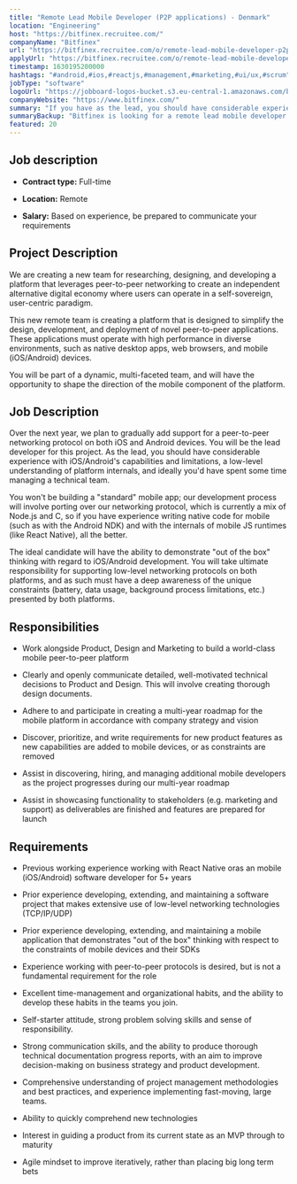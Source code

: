 ```yaml
---
title: "Remote Lead Mobile Developer (P2P applications) - Denmark"
location: "Engineering"
host: "https://bitfinex.recruitee.com/"
companyName: "Bitfinex"
url: "https://bitfinex.recruitee.com/o/remote-lead-mobile-developer-p2p-applications-denmark"
applyUrl: "https://bitfinex.recruitee.com/o/remote-lead-mobile-developer-p2p-applications-denmark/c/new"
timestamp: 1630195200000
hashtags: "#android,#ios,#reactjs,#management,#marketing,#ui/ux,#scrum"
jobType: "software"
logoUrl: "https://jobboard-logos-bucket.s3.eu-central-1.amazonaws.com/bitfinex"
companyWebsite: "https://www.bitfinex.com/"
summary: "If you have as the lead, you should have considerable experience with iOS/Android's capabilities and limitations, a low, Bitfinex is looking for someone with your knowledge."
summaryBackup: "Bitfinex is looking for a remote lead mobile developer that has #android, #ios, #reactjs."
featured: 20
---
```


## Job description

*   **Contract type:** Full-time

*   **Location:** Remote

*   **Salary:** Based on experience, be prepared to communicate your requirements

## Project Description

We are creating a new team for researching, designing, and developing a platform that leverages peer-to-peer networking to create an independent alternative digital economy where users can operate in a self-sovereign, user-centric paradigm.

This new remote team is creating a platform that is designed to simplify the design, development, and deployment of novel peer-to-peer applications. These applications must operate with high performance in diverse environments, such as native desktop apps, web browsers, and mobile (iOS/Android) devices.

You will be part of a dynamic, multi-faceted team, and will have the opportunity to shape the direction of the mobile component of the platform.

## Job Description

Over the next year, we plan to gradually add support for a peer-to-peer networking protocol on both iOS and Android devices. You will be the lead developer for this project. As the lead, you should have considerable experience with iOS/Android's capabilities and limitations, a low-level understanding of platform internals, and ideally you'd have spent some time managing a technical team.

You won't be building a "standard" mobile app; our development process will involve porting over our networking protocol, which is currently a mix of Node.js and C, so if you have experience writing native code for mobile (such as with the Android NDK) and with the internals of mobile JS runtimes (like React Native), all the better.

The ideal candidate will have the ability to demonstrate "out of the box" thinking with regard to iOS/Android development. You will take ultimate responsibility for supporting low-level networking protocols on both platforms, and as such must have a deep awareness of the unique constraints (battery, data usage, background process limitations, etc.) presented by both platforms.

## Responsibilities

*   Work alongside Product, Design and Marketing to build a world-class mobile peer-to-peer platform

*   Clearly and openly communicate detailed, well-motivated technical decisions to Product and Design. This will involve creating thorough design documents.

*   Adhere to and participate in creating a multi-year roadmap for the mobile platform in accordance with company strategy and vision

*   Discover, prioritize, and write requirements for new product features as new capabilities are added to mobile devices, or as constraints are removed

*   Assist in discovering, hiring, and managing additional mobile developers as the project progresses during our multi-year roadmap

*   Assist in showcasing functionality to stakeholders (e.g. marketing and support) as deliverables are finished and features are prepared for launch

## Requirements

*   Previous working experience working with React Native oras an mobile (iOS/Android) software developer for 5+ years

*   Prior experience developing, extending, and maintaining a software project that makes extensive use of low-level networking technologies (TCP/IP/UDP)

*   Prior experience developing, extending, and maintaining a mobile application that demonstrates "out of the box" thinking with respect to the constraints of mobile devices and their SDKs

*   Experience working with peer-to-peer protocols is desired, but is not a fundamental requirement for the role

*   Excellent time-management and organizational habits, and the ability to develop these habits in the teams you join.

*   Self-starter attitude, strong problem solving skills and sense of responsibility.

*   Strong communication skills, and the ability to produce thorough technical documentation progress reports, with an aim to improve decision-making on business strategy and product development.

*   Comprehensive understanding of project management methodologies and best practices, and experience implementing fast-moving, large teams.

*   Ability to quickly comprehend new technologies

*   Interest in guiding a product from its current state as an MVP through to maturity

*   Agile mindset to improve iteratively, rather than placing big long term bets
